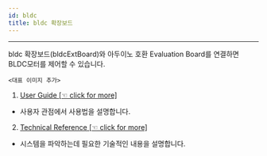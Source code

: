 ```yaml
---
id: bldc
title: bldc 확장보드
---
```


---

bldc 확장보드(bldcExtBoard)와 아두이노 호환 Evaluation Board를 연결하면 BLDC모터를 제어할 수 있습니다.

	<대표 이미지 추가>

1. [User Guide [☜ click for more]](./bldc/guide)
  * 사용자 관점에서 사용법을 설명합니다.
2. [Technical Reference [☜ click for more]](https://chuldongshim.github.io/bldc/build/html/index.html)
  * 시스템을 파악하는데 필요한 기술적인 내용을 설명합니다.

